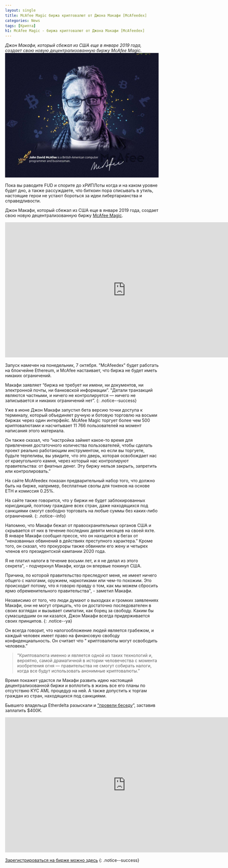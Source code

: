 ```yaml
---
layout: single
title: McAfee Magic биржа криптовалют от Джона Макафи [McAfeedex]
categories: News
tags: [Крипта]
h1: McAfee Magic - биржа криптовалют от Джона Макафи [McAfeedex]
---
```

*Джон Макафи, который сбежал из США еще в январе 2019 года, создает свою новую децентрализованную биржу McAfee Magic.*
![Макафи](/assets/images/news/mcfee.jpg)


Пока вы раводите FUD и спорите до хРИПЛоты когда и на каком уровне будет дно, а также рассуждаете, что биткоин пора списывать в утиль, настоящие герои не устают бороться за идеи либертарианства и справедливости.

Джон Макафи, который сбежал из США еще в январе 2019 года, создает свою новую децентрализованную биржу [McAfee Magic](https://mcafeemagic.com/).  

<iframe width="789" height="444" src="https://www.youtube.com/embed/sil5PvT4uCc" frameborder="0" allow="accelerometer; autoplay; encrypted-media; gyroscope; picture-in-picture" allowfullscreen></iframe>

Запуск намечен на понедельник, 7 октября. "McAfeedex" будет работать на блокчейне Ethereum, и McAfee настаивает, что биржа не будет иметь никаких ограничений.

 Макафи заявляет “биржа не требует ни имени, ни документов, ни электронной почты, ни банковской информации”. "Детали транзакций являются частными, и ничего не контролируется — ничего не записывается и никаких ограничений нет”.
{: .notice--success}

Уже в июне Джон Макафи запустил бета версию точки доступа к терминалу, который объединяет ручную и ботовую торговлю на восьми биржах через один интерфейс. McAfee Magic торгует более чем 500 криптовалютами и насчитывает 11 766 пользователей на момент написания этого материала.

Он также сказал, что “настройка займет какое-то время для привлечения достаточного количества пользователей, чтобы сделать проект реально работающим инструментом, но если вы торгуете, будьте терпеливы, вы увидите, что это дверь, которая освобождает нас от краеугольного камня, через который нас контролируют  правительства: от фиатных денег. Эту биржу  нельзя закрыть, запретить или контролировать.”

На сайте McAfeedex показан предварительный набор того, что должно быть на бирже, например, бесплатные свопы для токенов на основе ETH и комиссия 0.25%.

На сайте также говорится, что у биржи не будет заблокированных юрисдикций, поэтому граждане  всех стран, даже находящихся под санкциями смогут свободно торговать на любые суммы без каких-либо ограничений. 
{: .notice--info}

Напомню, что Макафи бежал от правоохранительных органов США и скрывается от них в течение последних девяти месяцев на своей яхте. В январе Макафи сообщил прессе, что он находится в бегах от “неназванных обвинений в действиях преступного характера.” Кроме того, он сказал, что прокуроры также обвинили его жену и четырех членов его президентской кампании 2020 года. 

Я не платил налоги в течение восьми лет, и я не делал из этого секрета", - подчеркнул Макафи, когда он впервые покинул США.

Причина, по которой правительство преследуют меня, не имеет ничего общего с налогами, оружием, наркотиками или чем-то похожим. Это происходит потому, что я говорю правду о том, как мы можем сбросить ярмо обременительного правительства", - заметил Макафи. 

Независимо от того, что люди думают о выходках и громких заявлениях Макафи, они не могут отрицать, что он достаточно последователен в своих взглядах и вызывает симпатии, как борец за свободу. Каким бы сумасшедшим он ни казался, Джон Макафи всегда придерживается своих принципов. 
{: .notice--ya}

Он всегда говорит, что налогообложение людей является грабежом, и каждый человек имеет право на финансовую свободу конфиденциальность. Он считает что " криптовалюты могут освободить человека.” 

> "Криптовалюта именно и является одной из таких технологий и, вероятно, самой драматичной в истории человечества с момента изобретения огня — правительства не смогут собирать налоги, когда все будут использовать анонимные криптовалюты.” 

Время покажет удастся ли Макафи развить идею настоящей децентрализованной биржи и воплотить в жизнь все его планы по отсутствию KYC AML процедур на ней. А также допустить к торгам граждан из стран, находящихся под санкциями. 

Бывшего владельца Etherdelta разыскали и [“провели беседу](https://bit.news/interesnoe/v-mire/vladeltsa-birzhi-etherdelta-obvinyayut-v-nezakonnoj-torgovle-kriptovalyutoj)”,  заставив заплатить $400K.

<iframe width="789" height="444" src="https://www.youtube.com/embed/sil5PvT4uCc" frameborder="0" allow="accelerometer; autoplay; encrypted-media; gyroscope; picture-in-picture" allowfullscreen></iframe>

[Зарегистрироваться на бирже можно здесь](https://mcafeemagic.com/magicportal/register)
{: .notice--success}

